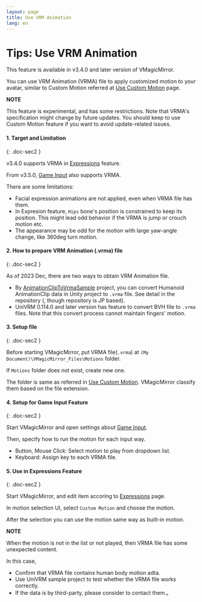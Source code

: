 ```yaml
---
layout: page
title: Use VRM Animation
lang: en
---
```


# Tips: Use VRM Animation

This feature is available in v3.4.0 and later version of VMagicMirror.

You can use VRM Animation (VRMA) file to apply customized motion to your avatar, similar to Custom Motion referred at [Use Custom Motion](../use_custom_motion) page.

<div class="note-area" markdown="1">

**NOTE**

This feature is experimental, and has some restrictions. Note that VRMA's specification might change by future updates.
You should keep to use Custom Motion feature if you want to avoid update-related issues.

</div>


#### 1. Target and Limitation
{: .doc-sec2 }

v3.4.0 supports VRMA in [Expressions](../../docs/expressions) feature.

From v3.5.0, [Game Input](../../docs/game_input) also supports VRMA.

There are some limitations:

<div class="doc-ul" markdown="1">

- Facial expression animations are not applied, even when VRMA file has them.
- In Expresion feature, `Hips` bone's position is constrained to keep its position. This might lead odd behavior if the VRMA is jump or crouch motion etc.
- The appearance may be odd for the motion with large yaw-angle change, like 360deg turn motion.

</div>


#### 2. How to prepare VRM Animation (.vrma) file
{: .doc-sec2 }

As of 2023 Dec, there are two ways to obtain VRM Animation file.

<div class="doc-ul" markdown="1">

- By [AnimationClipToVrmaSample](https://github.com/malaybaku/AnimationClipToVrmaSample) project, you can convert Humanoid AnimationClip data in Unity project to `.vrma` file. See detail in the repository (, though repository is JP based).
- UniVRM 0.114.0 and later version has feature to convert BVH file to `.vrma` files. Note that this convert process cannot maintain fingers' motion.


#### 3. Setup file
{: .doc-sec2 }

Before starting VMagicMirror, put VRMA file(`.vrma`) at `(My Document)\VMagicMirror_Files\Motions` folder.

If `Motions` folder does not exist, create new one.

The folder is same as referred in [Use Custom Motion](../use_custom_motion). VMagicMirror classify them based on the file extension.


#### 4. Setup for Game Input Feature
{: .doc-sec2 }

Start VMagicMirror and open settings about [Game Input](../../docs/game_input).

Then, specify how to run the motion for each input way.

<div class="doc-ul" markdown="1">

- Button, Mouse Click: Select motion to play from dropdown list.
- Keyboard: Assign key to each VRMA file.

</div>


#### 5. Use in Expressions Feature
{: .doc-sec2 }

Start VMagicMirror, and edit item accoring to [Expressions](../../docs/expressions) page.

In motion selection UI, select `Custom Motion` and choose the motion.

After the selection you can use the motion same way as built-in motion.

<div class="note-area" markdown="1">

**NOTE**

When the motion is not in the list or not played, then VRMA file has some unexpected content.

In this case,

- Confirm that VRMA file contains human body motion adta.
- Use UniVRM sample project to test whether the VRMA file works correctly.
- If the data is by third-party, please consider to contact them.。

</div>
